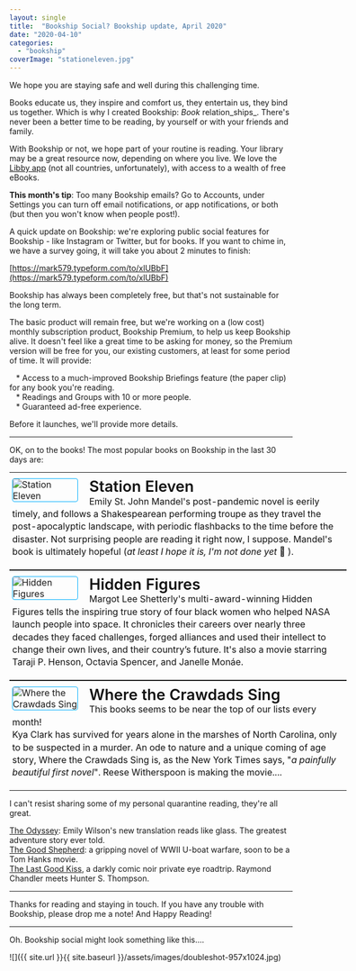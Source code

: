 ```yaml
---
layout: single
title:  "Bookship Social? Bookship update, April 2020"
date: "2020-04-10"
categories: 
  - "bookship"
coverImage: "stationeleven.jpg"
---
```


We hope you are staying safe and well during this challenging time.

Books educate us, they inspire and comfort us, they entertain us, they bind us together. Which is why I created Bookship: _Book_ relation_ships_. There's never been a better time to be reading, by yourself or with your friends and family.

With Bookship or not, we hope part of your routine is reading. Your library may be a great resource now, depending on where you live. We love the [Libby app](https://www.overdrive.com/apps/libby/) (not all countries, unfortunately), with access to a wealth of free eBooks.

**This month's tip**: Too many Bookship emails? Go to Accounts, under Settings you can turn off email notifications, or app notifications, or both (but then you won't know when people post!).

A quick update on Bookship: we're exploring public social features for Bookship - like Instagram or Twitter, but for books. If you want to chime in, we have a survey going, it will take you about 2 minutes to finish:

[https://mark579.typeform.com/to/xlUBbF](https://mark579.typeform.com/to/xlUBbF)

Bookship has always been completely free, but that's not sustainable for the long term.

The basic product will remain free, but we're working on a (low cost) monthly subscription product, Bookship Premium, to help us keep Bookship alive. It doesn't feel like a great time to be asking for money, so the Premium version will be free for you, our existing customers, at least for some period of time. It will provide:  
  
   \* Access to a much-improved Bookship Briefings feature (the paper clip) for any book you're reading.  
   \* Readings and Groups with 10 or more people.  
   \* Guaranteed ad-free experience.  

Before it launches, we'll provide more details.

* * *

OK, on to the books! The most popular books on Bookship in the last 30 days are:

<table bgcolor1="#FFFFFF" cellpadding="15" cellspacing="0" style="margin:0 auto;min-width:600px;width:600px"><tbody><tr><td align="left" style="padding:20px 5px;padding-top:10px" valign="top"><a style="padding:0" target="_blank" href="http://www.amazon.com/Station-Eleven-Emily-John-Mandel/dp/0385353308%3FSubscriptionId%3DAKIAIKMVYJ6MJU6ROZYQ%26tag%3Dcodexmap-20%26linkCode%3Dxm2%26camp%3D2025%26creative%3D165953%26creativeASIN%3D0385353308" rel="noopener noreferrer"><img align="left" style="border-radius: 4px; border:1px solid #00AFFF;max-width:115px;min-width:115px; margin-right: 20px;" alt="Station Eleven" src="{{ site.url }}{{ site.baseurl }}/assets/images/5160VyClkEL.jpg"> </a><span style="color1:#111111;display:block;font-size:27px;font-weight:600;line-height:1.1;white-space:nowrap"><a style="color:#111111;padding:0;text-decoration:none" target="_blank" href="http://www.amazon.com/Station-Eleven-Emily-John-Mandel/dp/0385353308%3FSubscriptionId%3DAKIAIKMVYJ6MJU6ROZYQ%26tag%3Dcodexmap-20%26linkCode%3Dxm2%26camp%3D2025%26creative%3D165953%26creativeASIN%3D0385353308" rel="noopener noreferrer">Station Eleven</a> </span><span style="color:#111111;display:block;font-size1:15px;line-height:1.4">Emily St. John Mandel's post-pandemic novel is eerily timely, and follows a Shakespearean performing troupe as they travel the post-apocalyptic landscape, with periodic flashbacks to the time before the disaster. Not surprising people are reading it right now, I suppose. Mandel's book is ultimately hopeful (<em>at least I hope it is, I'm not done yet</em> 🙂 ).</span></td></tr></tbody></table>

<table bgcolor1="#FFFFFF" cellpadding="15" cellspacing="0" style="margin:0 auto;min-width:600px;width:600px"><tbody><tr><td align="left" style="padding:20px 5px;padding-top:10px" valign="top"><a style="padding:0" target="_blank" href="http://www.amazon.com/Hidden-Figures-Story-African-American-Helped/dp/006236359X%3FSubscriptionId%3DAKIAIKMVYJ6MJU6ROZYQ%26tag%3Dcodexmap-20%26linkCode%3Dxm2%26camp%3D2025%26creative%3D165953%26creativeASIN%3D006236359X" rel="noopener noreferrer"><img align="left" style="border-radius: 4px; border:1px solid #00AFFF;max-width:115px;min-width:115px; margin-right: 20px;" alt="Hidden Figures" src="{{ site.url }}{{ site.baseurl }}/assets/images/51jEZRPkUiL.jpg"> </a><span style="color1:#111111;display:block;font-size:27px;font-weight:600;line-height:1.1;white-space:nowrap"><a style="color:#111111;padding:0;text-decoration:none" target="_blank" href="http://www.amazon.com/Hidden-Figures-Story-African-American-Helped/dp/006236359X%3FSubscriptionId%3DAKIAIKMVYJ6MJU6ROZYQ%26tag%3Dcodexmap-20%26linkCode%3Dxm2%26camp%3D2025%26creative%3D165953%26creativeASIN%3D006236359X" rel="noopener noreferrer">Hidden Figures</a> </span><span style="color:#111111;display:block;font-size1:15px;line-height:1.4">Margot Lee Shetterly's multi-award-winning Hidden Figures tells the inspiring true story of four black women who helped NASA launch people into space. It chronicles their careers over nearly three decades they faced challenges, forged alliances and used their intellect to change their own lives, and their country’s future. It's also a movie starring Taraji P. Henson, Octavia Spencer, and Janelle Monáe.</span></td></tr></tbody></table>

<table bgcolor1="#FFFFFF" cellpadding="15" cellspacing="0" style="margin:0 auto;min-width:600px;width:600px"><tbody><tr><td align="left" style="padding:20px 5px;padding-top:10px" valign="top"><a style="padding:0" target="_blank" href="https://www.amazon.com/Where-Crawdads-Sing-Delia-Owens/dp/0735219095?SubscriptionId=AKIAIKMVYJ6MJU6ROZYQ&amp;tag=codexmap-20&amp;linkCode=xm2&amp;camp=2025&amp;creative=165953&amp;creativeASIN=0735219095" rel="noopener noreferrer"><img align="left" style="border-radius: 4px; border:1px solid #00AFFF;max-width:115px;min-width:115px; margin-right: 20px;" alt="Where the Crawdads Sing" src="{{ site.url }}{{ site.baseurl }}/assets/images/518pWjDJc9L.jpg"> </a><span style="color1:#111111;display:block;font-size:27px;font-weight:600;line-height:1.1;white-space:nowrap"><a style="color:#111111;padding:0;text-decoration:none" target="_blank" href="https://www.amazon.com/Where-Crawdads-Sing-Delia-Owens/dp/0735219095?SubscriptionId=AKIAIKMVYJ6MJU6ROZYQ&amp;tag=codexmap-20&amp;linkCode=xm2&amp;camp=2025&amp;creative=165953&amp;creativeASIN=0735219095" rel="noopener noreferrer">Where the Crawdads Sing</a> </span><span style="color:#111111;display:block;font-size1:15px;line-height:1.4">This books seems to be near the top of our lists every month!<div></div>Kya Clark has survived for years alone in the marshes of North Carolina, only to be suspected in a murder. An ode to nature and a unique coming of age story, Where the Crawdads Sing is, as the New York Times says, "<em>a painfully beautiful first novel</em>". Reese Witherspoon is making the movie....</span></td></tr></tbody></table>

I can't resist sharing some of my personal quarantine reading, they're all great.  
  
[The Odyssey](https://www.amazon.com/Odyssey-Homer-ebook/dp/B06XKNHGN1/ref=as_li_ss_tl?_encoding=UTF8&qid=1586378227&sr=8-2&linkCode=ll1&tag=codexmap-20&linkId=90df07b9f6c0a469e1c469bdd1ac8164&language=en_US): Emily Wilson's new translation reads like glass. The greatest adventure story ever told.  
[The Good Shepherd](https://www.amazon.com/Good-Shepherd-C-S-Forester-ebook/dp/B07K7BGZYW/ref=as_li_ss_tl?crid=2OO3TCBL5IXDZ&dchild=1&keywords=the+good+shepherd+by+c.s.+forester&qid=1586378300&sprefix=the+good+sheph,aps,270&sr=8-1&linkCode=ll1&tag=codexmap-20&linkId=d81df89f87ab7aff294b6f8d6517ae23&language=en_US): a gripping novel of WWII U-boat warfare, soon to be a Tom Hanks movie.  
[The Last Good Kiss](https://www.amazon.com/Last-Good-Kiss-C-W-Sughrue-ebook/dp/B01CWZH7JC/ref=as_li_ss_tl?dchild=1&keywords=the+last+good+kiss&qid=1586378333&sr=8-1&linkCode=ll1&tag=codexmap-20&linkId=30f3b1945f0b361e4fd5c135c7065819&language=en_US), a darkly comic noir private eye roadtrip. Raymond Chandler meets Hunter S. Thompson.  

* * *

Thanks for reading and staying in touch. If you have any trouble with Bookship, please drop me a note! And Happy Reading!

* * *

Oh. Bookship social might look something like this....

![]({{ site.url }}{{ site.baseurl }}/assets/images/doubleshot-957x1024.jpg)
